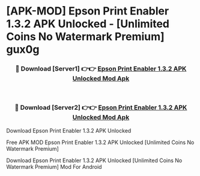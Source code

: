 # [APK-MOD] Epson Print Enabler 1.3.2 APK Unlocked - [Unlimited Coins No Watermark Premium] gux0g



<div align="center">
<h3>🔴 Download [Server1] 👉👉 <a href="https://momento.my/?title=Epson_Print_Enabler_1.3.2_APK_Unlocked">Epson Print Enabler 1.3.2 APK Unlocked Mod Apk</a></h3><br>

<h3>🔴 Download [Server2] 👉👉 <a href="https://momento.my/?title=Epson_Print_Enabler_1.3.2_APK_Unlocked">Epson Print Enabler 1.3.2 APK Unlocked Mod Apk</a></h3>
</div>



Download Epson Print Enabler 1.3.2 APK Unlocked 

Free APK MOD Epson Print Enabler 1.3.2 APK Unlocked [Unlimited Coins No Watermark Premium]

Download Epson Print Enabler 1.3.2 APK Unlocked [Unlimited Coins No Watermark Premium] Mod For Android
